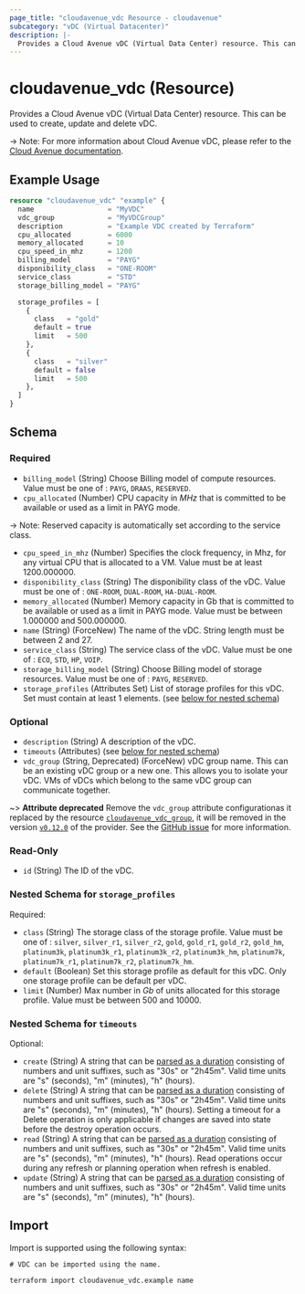 ```yaml
---
page_title: "cloudavenue_vdc Resource - cloudavenue"
subcategory: "vDC (Virtual Datacenter)"
description: |-
  Provides a Cloud Avenue vDC (Virtual Data Center) resource. This can be used to create, update and delete vDC.
---
```


# cloudavenue_vdc (Resource)

Provides a Cloud Avenue vDC (Virtual Data Center) resource. This can be used to create, update and delete vDC.
 
 -> Note: For more information about Cloud Avenue vDC, please refer to the [Cloud Avenue documentation](https://wiki.cloudavenue.orange-business.com/wiki/Datacenter_virtuel).

## Example Usage

```terraform
resource "cloudavenue_vdc" "example" {
  name                  = "MyVDC"
  vdc_group             = "MyVDCGroup"
  description           = "Example VDC created by Terraform"
  cpu_allocated         = 6000
  memory_allocated      = 10
  cpu_speed_in_mhz      = 1200
  billing_model         = "PAYG"
  disponibility_class   = "ONE-ROOM"
  service_class         = "STD"
  storage_billing_model = "PAYG"

  storage_profiles = [
    {
      class   = "gold"
      default = true
      limit   = 500
    },
    {
      class   = "silver"
      default = false
      limit   = 500
    },
  ]
}
```

<!-- schema generated by tfplugindocs -->
## Schema

### Required

- `billing_model` (String) Choose Billing model of compute resources. Value must be one of : `PAYG`, `DRAAS`, `RESERVED`.
- `cpu_allocated` (Number) CPU capacity in *MHz* that is committed to be available or used as a limit in PAYG mode. 

 -> Note: Reserved capacity is automatically set according to the service class.
- `cpu_speed_in_mhz` (Number) Specifies the clock frequency, in Mhz, for any virtual CPU that is allocated to a VM. Value must be at least 1200.000000.
- `disponibility_class` (String) The disponibility class of the vDC. Value must be one of : `ONE-ROOM`, `DUAL-ROOM`, `HA-DUAL-ROOM`.
- `memory_allocated` (Number) Memory capacity in Gb that is committed to be available or used as a limit in PAYG mode. Value must be between 1.000000 and 500.000000.
- `name` (String) (ForceNew) The name of the vDC. String length must be between 2 and 27.
- `service_class` (String) The service class of the vDC. Value must be one of : `ECO`, `STD`, `HP`, `VOIP`.
- `storage_billing_model` (String) Choose Billing model of storage resources. Value must be one of : `PAYG`, `RESERVED`.
- `storage_profiles` (Attributes Set) List of storage profiles for this vDC. Set must contain at least 1 elements. (see [below for nested schema](#nestedatt--storage_profiles))

### Optional

- `description` (String) A description of the vDC.
- `timeouts` (Attributes) (see [below for nested schema](#nestedatt--timeouts))
- `vdc_group` (String, Deprecated) (ForceNew) vDC group name. This can be an existing vDC group or a new one. This allows you to isolate your vDC.
VMs of vDCs which belong to the same vDC group can communicate together. 

 ~> **Attribute deprecated** Remove the `vdc_group` attribute configurationas it replaced by the resource [`cloudavenue_vdc_group`](https://registry.terraform.io/providers/orange-cloudavenue/cloudavenue/latest/docs/resources/vdc_group), it will be removed in the version [`v0.12.0`](https://github.com/orange-cloudavenue/terraform-provider-cloudavenue/milestone/4) of the provider. See the [GitHub issue](https://github.com/orange-cloudavenue/terraform-provider-cloudavenue/issues/448) for more information.

### Read-Only

- `id` (String) The ID of the vDC.

<a id="nestedatt--storage_profiles"></a>
### Nested Schema for `storage_profiles`

Required:

- `class` (String) The storage class of the storage profile. Value must be one of : `silver`, `silver_r1`, `silver_r2`, `gold`, `gold_r1`, `gold_r2`, `gold_hm`, `platinum3k`, `platinum3k_r1`, `platinum3k_r2`, `platinum3k_hm`, `platinum7k`, `platinum7k_r1`, `platinum7k_r2`, `platinum7k_hm`.
- `default` (Boolean) Set this storage profile as default for this vDC. Only one storage profile can be default per vDC.
- `limit` (Number) Max number in *Gb* of units allocated for this storage profile. Value must be between 500 and 10000.


<a id="nestedatt--timeouts"></a>
### Nested Schema for `timeouts`

Optional:

- `create` (String) A string that can be [parsed as a duration](https://pkg.go.dev/time#ParseDuration) consisting of numbers and unit suffixes, such as "30s" or "2h45m". Valid time units are "s" (seconds), "m" (minutes), "h" (hours).
- `delete` (String) A string that can be [parsed as a duration](https://pkg.go.dev/time#ParseDuration) consisting of numbers and unit suffixes, such as "30s" or "2h45m". Valid time units are "s" (seconds), "m" (minutes), "h" (hours). Setting a timeout for a Delete operation is only applicable if changes are saved into state before the destroy operation occurs.
- `read` (String) A string that can be [parsed as a duration](https://pkg.go.dev/time#ParseDuration) consisting of numbers and unit suffixes, such as "30s" or "2h45m". Valid time units are "s" (seconds), "m" (minutes), "h" (hours). Read operations occur during any refresh or planning operation when refresh is enabled.
- `update` (String) A string that can be [parsed as a duration](https://pkg.go.dev/time#ParseDuration) consisting of numbers and unit suffixes, such as "30s" or "2h45m". Valid time units are "s" (seconds), "m" (minutes), "h" (hours).

## Import

Import is supported using the following syntax:
```shell
# VDC can be imported using the name.

terraform import cloudavenue_vdc.example name
```